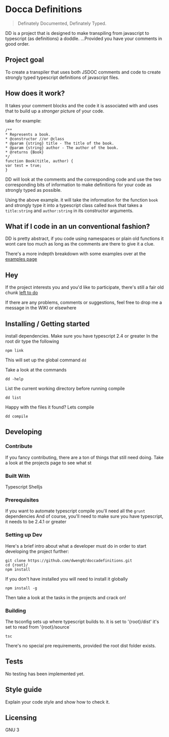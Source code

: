 # Docca Definitions
>Definately Documented, Definately Typed.

DD is a project that is designed to make transpiling from javascript to typescript (as definitions) a doddle. ...Provided you have your comments in good order.

## Project goal

To create a transpiler that uses both JSDOC comments and code to create strongly typed typescript definitions of javascript files.

## How does it work?

It takes your comment blocks and the code it is associated with and uses that to build up a _stronger_ picture of your code.

take for example:

    /**
    * Represents a book.
    * @constructor //or @class
    * @param {string} title - The title of the book.
    * @param {string} author - The author of the book.
    * @returns {Book}
    */
    function Book(title, author) {
    var test = true;
    }

DD will look at the comments and the corresponding code and use the two corresponding bits of information to make definitions for your code as strongly typed as possible.

Using the above example. it will take the information for the function `book` and strongly type it into a typescript class called `Book` that takes a `title:string` and `author:string` in its constructor arguments.

## What if I code in an un conventional fashion?

DD is pretty abstract, if you code using namespaces or plain old functions it wont care too much as long as the comments are there to give it a clue. 

There's a more indepth breakdown with some examples over at the [examples page](https://github.com/dweng0/doccadefinitions/wiki/Example-of-tokens-generated)

## Hey

If the project interests you and you'd like to participate, there's still a fair old chunk [left to do](https://github.com/dweng0/doccadefinitions/projects/1)

If there are any problems, comments or suggestions, feel free to drop me a message in the WIKI or elsewhere

## Installing / Getting started

install dependencies.
Make sure you have typescript 2.4 or greater
In the root dir type the following

```npm link```

This will set up the global command `dd`

Take a look at the commands

``` dd -help ```

List the current working directory before running compile

```shell
dd list 
```

Happy with the files it found? Lets compile

```shell
dd compile 
```
## Developing

### Contribute

If you fancy contributing, there are a ton of things that still need doing. Take a look at the projects page to see what st

### Built With
Typescript
Shelljs

### Prerequisites
If you want to automate typescript compile you'll need all the `grunt` dependencies
And of course, you'll need to make sure you have typescript, it needs to be 2.4.1 or greater

### Setting up Dev

Here's a brief intro about what a developer must do in order to start developing
the project further:

```shell
git clone https://github.com/dweng0/doccadefinitions.git
cd {root}/
npm install
```

If you don't have installed you will need to install it globally

```shell
npm install -g
```

Then take a look at the tasks in the projects and crack on!

### Building

The tsconfig sets up where typescript builds to. it is set to '{root}/dist'
it's set to read from '{root}/source`

```shell
tsc
```

There's no special pre requirements, provided the root dist folder exists.

## Tests

No testing has been implemented yet.

## Style guide

Explain your code style and show how to check it.

## Licensing

GNU 3
